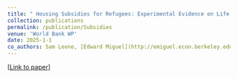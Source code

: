 ```yaml
---
title: " Housing Subsidies for Refugees: Experimental Evidence on Life Outcomes and Social Integration in Jordan"
collection: publications
permalink: /publication/Subsidies
venue: 'World Bank WP'
date: 2025-1-1
co_authors: Sam Leone, [Edward Miguel](http://emiguel.econ.berkeley.edu/), Bailey Palmer, [Sandra Rozo](https://www.sandrarozo.net/), [Emma Smith](https://sites.harvard.edu/emmasmith/), and Sarah Stillman
---
```

[[Link to paper](https://documents.worldbank.org/en/publication/documents-reports/documentdetail/099831501212542537/idu1a72809a417fd714c7918d82140a01ed1a392)]


